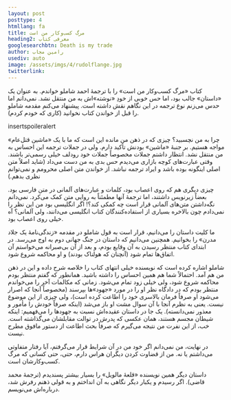 ```yaml
---
layout: post
posttype: 4
htmllang: fa
title: مرگ کسب‌وکار من است
heading2: معرفی کتاب
googlesearchbtn: Death is my trade
author: رامین مجاب
usediv: auto
image: /assets/imgs/4/rudolflange.jpg
twitterlink:
---
```


کتاب «مرگ کسب‌وکار من است» را با ترجمهٔ احمد شاملو خواندم. به عنوان یک «داستان» جالب بود، اما حس خوبی از خودِ «نوشته»‌اش به من منتقل نشد. نمی‌دانم اما حدس می‌زنم نوع ترجمه در این نگاهم نقش داشته است. پیشنهاد می‌کنم مقدمه شاملو را قبل از خواندن کتاب نخوانید (کاری که خودم کردم).

insertspoileralert

چرا به من نچسبید؟ چیزی که در ذهن من مانده این است که ما با یک «ماشین قتل‌عام» مواجه هستیم. بر جنبهٔ «ماشین» بودنش تأکید دارم. ولی در جملات ترجمه این احساس به من منتقل نشد. انتظار داشتم جملات مخصوصاً جملات خود رودلف خیلی رسمی‌تر باشند. وقتی عبارت‌های کوچه بازاری می‌دیدم حس بدی به من دست می‌داد (شاید اصلاً متن اصلی اینگونه بوده باشد و ایراد ترجمه نباشد. از خواندن متن اصلی محرومم و نمی‌توانم نظری بدهم.)

چیزی دیگری هم که روی اعصاب بود، کلمات و عبارت‌های آلمانی در متن فارسی بود. بعضاً زیرنویس داشتند، اما ترجمهٔ آنها مطمئناً به روایی متن کمک می‌کرد. نمی‌دانم نگه‌داشتن متن‌های آلمانی قرار است چه کمکی کند؟! اگر انگلیسی بود من این نظر را نمی‌دادم چون بالاخره بسیاری از استفاده‌کنندگان کتاب انگلیسی می‌دانند، ولی آلمانی؟ آه خیلی روی اعصاب بود.

ما کلیت داستان را می‌دانیم، قرار است به قول شاملو در مقدمه «زندگی‌نامهٔ یک جلاد مدرن» را بخوانیم. همچنین می‌دانیم که داستان در جنگ جهانی دوم به اوج می‌رسد. در ابتدای کتاب منتظر  رسیدن به آن وقایع بودم، و بعد از آن بی‌صبرانه می‌خواستم آن اتفاق‌ها تمام شود (آنچنان که هولناک بودند) و او محاکمه شروع شود.  

شاملو اشاره کرده است که نویسنده خیلی انتهای کتاب را خلاصه شرح داده و این در ذهن من هم آمد. احتمالاً شما هم همین احساس را داشته باشید. همانطور که گفتم منتظر بودم محاکمه شروع شود، ولی خیلی زود تمام می‌شود. زمانی که مکالمات آخر را می‌خواندم منتظر بودم که در دادگاه نظر او را در مورد «جهود»ها بپرسند (مخصوصاً آنجا که اصرار می‌شود او صرفاً فرمان بالاسری خود را اطاعت کرده است)، ولی چیزی از این موضوع نیست. یعنی به نظرم آنجا با آن سوال مشت او باز می‌شد (اینکه صرفاً خودش را مأمور و معذور نمی‌دانسته). یک جا در داستان عقیده‌اش نسبت به جهودها را می‌فهمیم: اینکه شیطان مجسم هستند، همان عکسی که پدرش در توالت مقابلشان می‌گذاشته است. خب، از این نفرت من نتیجه می‌گیرم که صرفاً بحث اطاعت از دستور مافوق مطرح نیست.

در نهایت، من نمی‌دانم اگر خود من در آن شرایط قرار می‌گرفتم، آیا رفتار متفاوتی می‌داشتم یا نه. من از قضاوت کردن دیگران هراس دارم، حتی، حتی کسانی که مرگ کسب‌وکارشان است.

داستان دیگر همین نویسنده «قلعهٔ مالویل» را بسیار بیشتر پسندیدم (ترجمهٔ محمد قاضی). اگر رسیدم و یکبار دیگر نگاهی به آن انداختم و به قولی ذهنم رفرش شد، درباره‌اش می‌نویسم. 

